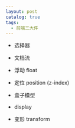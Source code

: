 ```yaml
---
layout: post
catalog: true
tags:
  - 前端三大件
---
```


- 选择器
    
- 文档流
    
- 浮动 float
    
- 定位 position (z-index)
    
- 盒子模型
    
- display
    
- 变形 transform

